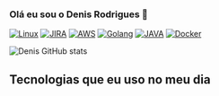 ### Olá eu sou o Denis Rodrigues 🤙
 [![Linux](https://img.shields.io/badge/Linux-FCC624?style=for-the-badge&logo=linux&logoColor=black)]() [![JIRA](https://img.shields.io/badge/Jira-0052CC?style=for-the-badge&logo=Jira&logoColor=white)]() [![AWS](https://img.shields.io/badge/Amazon_AWS-FF9900?style=for-the-badge&logo=amazonaws&logoColor=white)]() [![Golang](https://img.shields.io/badge/Go-00ADD8?style=for-the-badge&logo=go&logoColor=white)]()
[![JAVA](https://img.shields.io/badge/Java-ED8B00?style=for-the-badge&logo=openjdk&logoColor=white)]() [![Docker](https://shields.io/badges/docker-image-size-tag)]()





 ![Denis GitHub stats](https://github-readme-stats.vercel.app/api?username=denisdrs&show_icons=true&theme=dark)

 ## Tecnologias que eu uso no meu dia
 <div style="display: inline_block"><br/>
    <img align="center alt="Jira scrc="" />

 </div>
